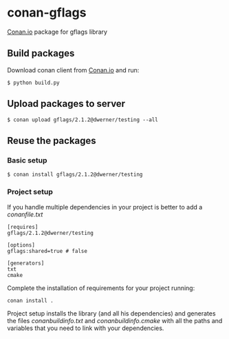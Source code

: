 # conan-gflags

[Conan.io](https://conan.io) package for gflags library

## Build packages

Download conan client from [Conan.io](https://conan.io) and run:

    $ python build.py
    
## Upload packages to server

    $ conan upload gflags/2.1.2@dwerner/testing --all
    
## Reuse the packages

### Basic setup

    $ conan install gflags/2.1.2@dwerner/testing
    
### Project setup

If you handle multiple dependencies in your project is better to add a *conanfile.txt*
    
    [requires]
    gflags/2.1.2@dwerner/testing

    [options]
    gflags:shared=true # false
    
    [generators]
    txt
    cmake

Complete the installation of requirements for your project running:</small></span>

    conan install . 

Project setup installs the library (and all his dependencies) and generates the files *conanbuildinfo.txt* and *conanbuildinfo.cmake* with all the paths and variables that you need to link with your dependencies.
